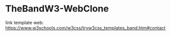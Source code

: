 # TheBandW3-WebClone
link template web: https://www.w3schools.com/w3css/tryw3css_templates_band.htm#contact
